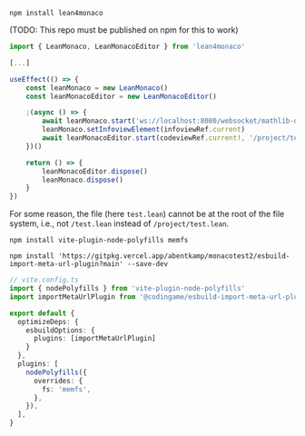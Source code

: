 
```
npm install lean4monaco
```

(TODO: This repo must be published on npm for this to work)


```ts
import { LeanMonaco, LeanMonacoEditor } from 'lean4monaco'

[...]

useEffect(() => {
    const leanMonaco = new LeanMonaco()
    const leanMonacoEditor = new LeanMonacoEditor()

    ;(async () => {
        await leanMonaco.start('ws://localhost:8080/websocket/mathlib-demo')
        leanMonaco.setInfoviewElement(infoviewRef.current)
        await leanMonacoEditor.start(codeviewRef.current!, '/project/test.lean', '#check Nat')
    })()

    return () => {
        leanMonacoEditor.dispose()
        leanMonaco.dispose()
    }
})
```

For some reason, the file (here `test.lean`) cannot be at the root of the file system, i.e., not `/test.lean` instead of `/project/test.lean`.


```
npm install vite-plugin-node-polyfills memfs 
```

```
npm install 'https://gitpkg.vercel.app/abentkamp/monacotest2/esbuild-import-meta-url-plugin?main' --save-dev
```


```ts
// vite.config.ts
import { nodePolyfills } from 'vite-plugin-node-polyfills'
import importMetaUrlPlugin from '@codingame/esbuild-import-meta-url-plugin'

export default {
  optimizeDeps: {
    esbuildOptions: {
      plugins: [importMetaUrlPlugin]
    }
  },
  plugins: [
    nodePolyfills({
      overrides: {
        fs: 'memfs',
      },
    }),
  ],
}